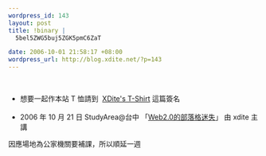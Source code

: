 ```yaml
--- 
wordpress_id: 143
layout: post
title: !binary |
  5bel5ZWG5buj5ZGK5pmC6ZaT

date: 2006-10-01 21:58:17 +08:00
wordpress_url: http://blog.xdite.net/?p=143
---
```

<br />
<ul>
    <li>想要一起作本站 T 恤請到&nbsp; <a href="http://blog.xdite.net/?page_id=140">XDite's T-Shirt</a> 這篇簽名<br /><br /></li>
    <li>2006 年 10 月 21 日 StudyArea@台中 「<a href="http://phorum.study-area.org/viewtopic.php?p=210163">Web2.0的部落格迷失</a>」 由 xdite 主講</li>
</ul>
因應場地為公家機關要補課，所以順延一週
